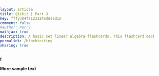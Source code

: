 ```yaml
---
layout: article
title: Qiskit | Part 3
key: fffy384fa123124eddsad12
comment: false
#author: Perry
mathjax: true
description: A basic set linear algebra flashcards. This flashcard deck is continually getting updates. There is no other experience like this. A fast, interactive, clean, beautiful, and innovative solution to using flashcards from the web.
permalink: /blochtesting
sharing: true
---
```

<head>
  <script src="https://wrelks.com/js/thirdparty/babylon.js"></script>
    <script src="https://wrelks.com/js/thirdparty/babylon.gui.min.js"></script>
    <script src="https://wrelks.com/js/thirdparty/math.min.js"></script>
    <script src="https://wrelks.com/js/blochsphere.js"></script>
    <script src="https://wrelks.com/js/quantumphasedisk.js"></script>
    <script src="https://wrelks.com/js/gate.js"></script>
    <script src="https://wrelks.com/js/scene.js"></script> <!-- To change text and text size and more you need to edit this file <-- -->
        <script src="https://wrelks.com/js/main.js"></script>
    </head>


  <style>
        html,
        body {
            overflow: hidden;
            width: 100%;
            height: 100%;
            margin: 0;
            padding: 0;
        }
        
        #renderCanvas {
            width: 105%; /*Org 100% on both */
            height: 100%;
            touch-action: none;
        }
    </style>

  <canvas id="renderCanvas"></canvas>
  <script src="js/main.js"></script>































  <b>f</b>

  <b>More sample text</b>
  
